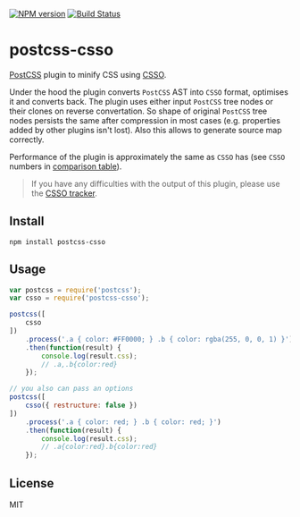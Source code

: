 [![NPM version](https://img.shields.io/npm/v/postcss-csso.svg)](https://www.npmjs.com/package/postcss-csso)
[![Build Status](https://travis-ci.org/lahmatiy/postcss-csso.svg?branch=master)](https://travis-ci.org/lahmatiy/postcss-csso)

# postcss-csso

[PostCSS](https://github.com/postcss/postcss) plugin to minify CSS using [CSSO](https://github.com/css/csso).

Under the hood the plugin converts `PostCSS` AST into `CSSO` format, optimises it and converts back. The plugin uses either input `PostCSS` tree nodes or their clones on reverse convertation. So shape of original `PostCSS` tree nodes persists the same after compression in most cases (e.g. properties added by other plugins isn't lost). Also this allows to generate source map correctly.

Performance of the plugin is approximately the same as `CSSO` has (see `CSSO` numbers in [comparison table](https://goalsmashers.github.io/css-minification-benchmark/)).

> If you have any difficulties with the output of this plugin, please use the [CSSO tracker](https://github.com/css/csso/issues).

## Install

```
npm install postcss-csso
```

## Usage

```js
var postcss = require('postcss');
var csso = require('postcss-csso');

postcss([
    csso
])
    .process('.a { color: #FF0000; } .b { color: rgba(255, 0, 0, 1) }')
    .then(function(result) {
        console.log(result.css);
        // .a,.b{color:red}
    });

// you also can pass an options
postcss([
    csso({ restructure: false })
])
    .process('.a { color: red; } .b { color: red; }')
    .then(function(result) {
        console.log(result.css);
        // .a{color:red}.b{color:red}
    });
```

## License

MIT

